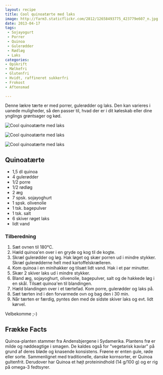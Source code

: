 ```yaml
---
layout: recipe
title: Cool quinoatærte med laks
image: http://farm3.staticflickr.com/2812/12658493775_423779e607_n.jpg
date: 2013-04-17
tags:
 - Sojayogurt
 - Porrer
 - Quinoa
 - Gulerødder
 - Rødløg
 - Laks
categories:
- Opskrift
- Mælkefri
- Glutenfri
- Hvidt, raffineret sukkerfri
- Frokost
- Aftensmad
 
---
```


Denne lækre tærte er med porrer, gulerødder og laks. Den kan varieres i
uanede muligheder, så den passer til, hvad der er i dit køleskab eller dine
ynglings grøntsager og kød.

![Cool quinoatærte med laks](http://farm3.staticflickr.com/2812/12658493775_423779e607.jpg)

![Cool quinoatærte med laks](http://farm4.staticflickr.com/3763/12658624223_e300268dcf.jpg)

![Cool quinoatærte med laks](http://farm8.staticflickr.com/7434/12658493635_3d0847d19c.jpg)

## Quinoatærte

- 1,5 dl quinoa
- 4 gulerødder
- 1/2 porre
- 1/2 rødløg
- 2 æg
- 7 spsk. sojayoghurt
- 1 spsk. olivenolie
- 1 tsk. bagepulver
- 1 tsk. salt
- 6 skiver røget laks
- lidt vand

### Tilberedning

1. Sæt ovnen til 180°C.
2. Hæld quinoa'en over i en gryde og kog til de kogte.
3. Skræl gulerødder og løg. Hak løget og skær porren ud i mindre stykker. Skræl gulerødderne helt med kartoffelskrælleren.
4. Kom quinoa i en minihakker og tilsæt lidt vand. Hak i et par minutter.
5. Skær 2 skiver laks ud i mindre stykker.
6. Bland æg, sojayoghurt, olivenolie, bagepulver, salt og de hakkede løg i en skål. Tilsæt quinoa'en til blandingen.
7. Hæld blandingen over i et tærtefad. Kom porre, gulerødder og laks på.
8. Sæt tærten ind i den forvarmede ovn og bag den i 30 min.
9. Når tærten er færdig, pyntes den med de sidste skiver laks og evt. lidt kørvel.

Velbekomme ;-)

## Frække Facts

Quinoa-planten stammer fra Andensbjergene i Sydamerika. Plantens frø er milde og
nøddeagtige i smagen. De kaldes også for "vegetarisk kaviar" på grund af deres
bløde og knasende konsistens. Frøene er enten gule, røde eller
sorte. Sammenlignet med traditionelle, danske kornsorter, er Quinoa gultenfrit.
Derudover har Quinoa et højt proteinindhold (14 g/100 g) og er rig på omega-3
fedtsyrer.
